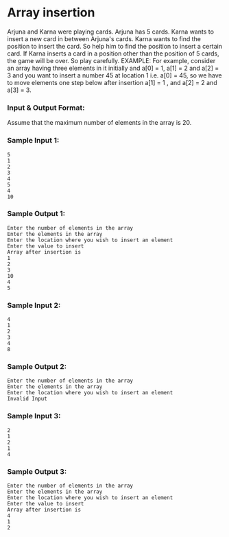 # Array insertion

Arjuna and Karna were playing cards. Arjuna has 5 cards. Karna wants to insert a new card in between Arjuna's cards. Karna wants to find the position to insert the card. So help him to find the position to insert a certain card. If Karna inserts a card in a position other than the position of 5 cards, the game will be over. So play carefully. EXAMPLE: For example, consider an array having three elements in it initially and a[0] = 1, a[1] = 2 and a[2] = 3 and you want to insert a number 45 at location 1 i.e. a[0] = 45, so we have to move elements one step below after insertion a[1] = 1 , and a[2] = 2 and a[3] = 3.

### Input & Output Format:

Assume that the maximum number of elements in the array is 20.

### Sample Input 1:

```
5
1
2
3
4
5
4
10
```

### Sample Output 1:

```
Enter the number of elements in the array
Enter the elements in the array
Enter the location where you wish to insert an element
Enter the value to insert
Array after insertion is
1
2
3
10
4
5
```

### Sample Input 2:

```
4
1
2
3
4
8
```

### Sample Output 2:

```
Enter the number of elements in the array
Enter the elements in the array
Enter the location where you wish to insert an element
Invalid Input
```

### Sample Input 3:

```
2
1
2
1
4
```

### Sample Output 3:

```
Enter the number of elements in the array
Enter the elements in the array
Enter the location where you wish to insert an element
Enter the value to insert
Array after insertion is
4
1
2
```
